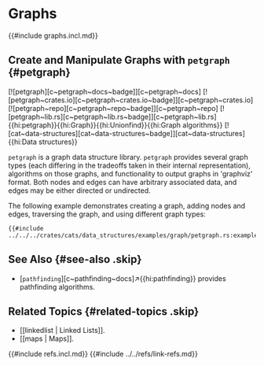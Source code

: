 # Graphs

{{#include graphs.incl.md}}

## Create and Manipulate Graphs with `petgraph` {#petgraph}

[![petgraph][c~petgraph~docs~badge]][c~petgraph~docs] [![petgraph~crates.io][c~petgraph~crates.io~badge]][c~petgraph~crates.io] [![petgraph~repo][c~petgraph~repo~badge]][c~petgraph~repo] [![petgraph~lib.rs][c~petgraph~lib.rs~badge]][c~petgraph~lib.rs]{{hi:petgraph}}{{hi:Graph}}{{hi:Unionfind}}{{hi:Graph algorithms}} [![cat~data-structures][cat~data-structures~badge]][cat~data-structures]{{hi:Data structures}}

`petgraph` is a graph data structure library. `petgraph` provides several graph types (each differing in the tradeoffs taken in their internal representation), algorithms on those graphs, and functionality to output graphs in 'graphviz' format. Both nodes and edges can have arbitrary associated data, and edges may be either directed or undirected.

The following example demonstrates creating a graph, adding nodes and edges, traversing the graph, and using different graph types:

```rust,editable,noplayground
{{#include ../../../crates/cats/data_structures/examples/graph/petgraph.rs:example}}
```

## See Also {#see-also .skip}

- [`pathfinding`][c~pathfinding~docs]↗{{hi:pathfinding}} provides pathfinding algorithms.

## Related Topics {#related-topics .skip}

- [[linkedlist | Linked Lists]].
- [[maps | Maps]].

{{#include refs.incl.md}}
{{#include ../../refs/link-refs.md}}

<div class="hidden">
</div>
